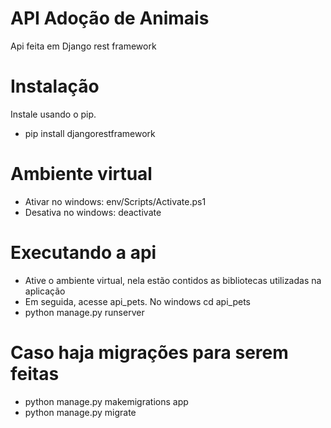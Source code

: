 # API Adoção de Animais
<p>Api feita em Django rest framework </p>

# Instalação
Instale usando o pip.
* pip install djangorestframework

# Ambiente virtual
* Ativar no windows: env/Scripts/Activate.ps1
* Desativa no windows: deactivate

# Executando a api
* Ative o ambiente virtual, nela estão contidos as bibliotecas utilizadas na aplicação
* Em seguida, acesse api_pets. No windows cd api_pets
* python manage.py runserver

# Caso haja migrações para serem feitas
* python manage.py makemigrations app
* python manage.py migrate

